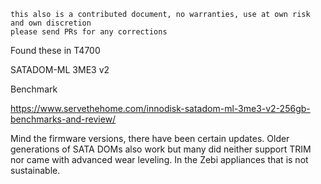 ```
this also is a contributed document, no warranties, use at own risk and own discretion
please send PRs for any corrections
```

Found these in T4700

SATADOM-ML 3ME3 v2

Benchmark

https://www.servethehome.com/innodisk-satadom-ml-3me3-v2-256gb-benchmarks-and-review/

Mind the firmware versions, there have been certain updates.
Older generations of SATA DOMs also work but many did neither support TRIM nor came with advanced wear leveling. In the Zebi appliances that is not sustainable.
